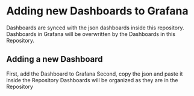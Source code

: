 # Adding new Dashboards to Grafana
Dashboards are synced with the json dashboards inside this repository.
Dashboards in Grafana will be overwritten by the Dashboards in this Repository.

## Adding a new Dashboard
First, add the Dashboard to Grafana
Second, copy the json and paste it inside the Repository
Dashboards will be organized as they are in the Repository
